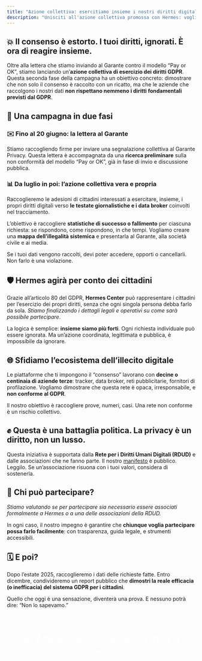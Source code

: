 ```yaml
---
title: "Azione collettiva: esercitiamo insieme i nostri diritti digitali"
description: "Unisciti all'azione collettiva promossa con Hermes: vogliamo dimostrare che i nostri diritti non sono rispettati e chiedere un intervento strutturale al Garante."
---
```


<section>
  <h1>💥 Il consenso è estorto. I tuoi diritti, ignorati. È ora di reagire insieme.</h1>
</section>

<section>
  <p>Oltre alla lettera che stiamo inviando al Garante contro il modello “Pay or OK”, stiamo lanciando un’<strong>azione collettiva di esercizio dei diritti GDPR</strong>. Questa seconda fase della campagna ha un obiettivo concreto: dimostrare che non solo il consenso è raccolto con un ricatto, ma che le aziende che raccolgono i nostri dati <strong>non rispettano nemmeno i diritti fondamentali previsti dal GDPR</strong>.</p>
</section>

<section>
  <h2>📆 Una campagna in due fasi</h2>
</section>

<section>
  <h3>✉️ Fino al 20 giugno: la lettera al Garante</h3>
  <p>Stiamo raccogliendo firme per inviare una segnalazione collettiva al Garante Privacy. Questa lettera è accompagnata da una <strong>ricerca preliminare</strong> sulla non conformità del modello “Pay or OK”, già in fase di invio e discussione pubblica.</p>

  <h3>📊 Da luglio in poi: l’azione collettiva vera e propria</h3>
  <p>Raccoglieremo le adesioni di cittadini interessati a esercitare, insieme, i propri diritti digitali verso <strong>le testate giornalistiche e i data broker</strong> coinvolti nel tracciamento.</p>
  <p>L’obiettivo è raccogliere <strong>statistiche di successo o fallimento</strong> per ciascuna richiesta: se rispondono, come rispondono, in che tempi. Vogliamo creare una <strong>mappa dell’illegalità sistemica</strong> e presentarla al Garante, alla società civile e ai media.</p>

  <p>Se i tuoi dati vengono raccolti, devi poter accedere, opporti o cancellarli. Non farlo è una violazione.</p>
</section>

<section>
  <h2>🛡️ Hermes agirà per conto dei cittadini</h2>
</section>

<section>
  <p>Grazie all’articolo 80 del GDPR, <strong>Hermes Center</strong> può rappresentare i cittadini per l’esercizio dei propri diritti, senza che ogni singola persona debba farlo da sola. <em>Stiamo finalizzando i dettagli legali e operativi su come sarà possibile partecipare</em>.</p>

  <p>La logica è semplice: <strong>insieme siamo più forti</strong>. Ogni richiesta individuale può essere ignorata. Ma un’azione coordinata, legittimata e pubblica, è impossibile da ignorare.</p>
</section>

<section>
  <h2>🌐 Sfidiamo l’ecosistema dell’illecito digitale</h2>
</section>

<section>
  <p>Le piattaforme che ti impongono il “consenso” lavorano con <strong>decine o centinaia di aziende terze</strong>: tracker, data broker, reti pubblicitarie, fornitori di profilazione. Vogliamo dimostrare che questa rete è opaca, irresponsabile, e <strong>non conforme al GDPR</strong>.</p>
  <p>Il nostro obiettivo è raccogliere prove, numeri, casi. Una rete non conforme è un rischio collettivo.</p>
</section>

<section>
  <h2>✊ Questa è una battaglia politica. La privacy è un diritto, non un lusso.</h2>
</section>

<section>
  <p>Questa iniziativa è supportata dalla <strong>Rete per i Diritti Umani Digitali (RDUD)</strong> e dalle associazioni che ne fanno parte. Il nostro <a href="https://d21zrvtkxtd6ae.cloudfront.net/public/uploads/2024/10/Manifesto-RDUD.pdf">manifesto</a> è pubblico. Leggilo. Se un’associazione risuona con i tuoi valori, considera di sostenerla.</p>
</section>

<section>
  <h2>🧩 Chi può partecipare?</h2>
</section>

<section>
  <p><em>Stiamo valutando se per partecipare sia necessario essere associati formalmente a Hermes o a una delle associazioni della RDUD.</em></p>
  <p>In ogni caso, il nostro impegno è garantire che <strong>chiunque voglia partecipare possa farlo facilmente</strong>: con trasparenza, guida legale, e strumenti accessibili.</p>
</section>

<section>
  <h2>🗓️ E poi?</h2>
</section>

<section>
  <p>Dopo l’estate 2025, raccoglieremo i dati delle richieste fatte. Entro dicembre, condivideremo un report pubblico che <strong>dimostri la reale efficacia (o inefficacia) del sistema GDPR per i cittadini</strong>.</p>
  <p>Quello che oggi è una sensazione, diventerà una prova. E nessuno potrà dire: “Non lo sapevamo.”</p>
</section>

<section style="text-align: center; margin: 3rem 0;">
  <a href="/firma/" style="font-size: 1.5rem; padding: 1rem 2rem; background: var(--rosso); color: white; text-decoration: none; font-weight: bold; display: inline-block;">
    ✍️ Aderisci alla campagna · Firma la lettera
  </a>
</section>

